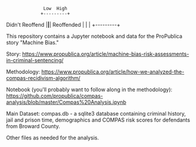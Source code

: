                   Low  High
                 +---------+
Didn't Reoffend  |____|____|
Reoffended       |    |    |
                 +---------+


This repository contains a Jupyter notebook and data for the ProPublica story "Machine Bias."

Story:
https://www.propublica.org/article/machine-bias-risk-assessments-in-criminal-sentencing/

Methodology:
https://www.propublica.org/article/how-we-analyzed-the-compas-recidivism-algorithm/

Notebook (you'll probably want to follow along in the methodology):
https://github.com/propublica/compas-analysis/blob/master/Compas%20Analysis.ipynb

Main Dataset:
compas.db - a sqlite3 database containing criminal history, jail and prison time, demographics and COMPAS risk scores for defendants from Broward County.

Other files as needed for the analysis.